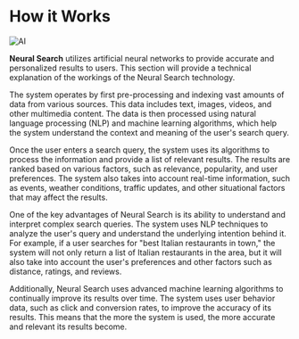 # How it Works
![AI](https://neurosearch.ai/assets/img/github/ai.jpg)


<b>Neural Search</b> utilizes artificial neural networks to provide accurate and personalized results to users. This section will provide a technical explanation of the workings of the Neural Search technology.

The system operates by first pre-processing and indexing vast amounts of data from various sources. This data includes text, images, videos, and other multimedia content. The data is then processed using natural language processing (NLP) and machine learning algorithms, which help the system understand the context and meaning of the user's search query.

Once the user enters a search query, the system uses its algorithms to process the information and provide a list of relevant results. The results are ranked based on various factors, such as relevance, popularity, and user preferences. The system also takes into account real-time information, such as events, weather conditions, traffic updates, and other situational factors that may affect the results.

One of the key advantages of Neural Search is its ability to understand and interpret complex search queries. The system uses NLP techniques to analyze the user's query and understand the underlying intention behind it. For example, if a user searches for "best Italian restaurants in town," the system will not only return a list of Italian restaurants in the area, but it will also take into account the user's preferences and other factors such as distance, ratings, and reviews.

Additionally, Neural Search uses advanced machine learning algorithms to continually improve its results over time. The system uses user behavior data, such as click and conversion rates, to improve the accuracy of its results. This means that the more the system is used, the more accurate and relevant its results become.

